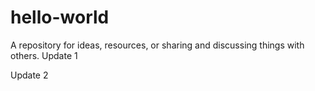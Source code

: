 # hello-world 
A repository for ideas, resources, or sharing and discussing things with others.
Update 1

Update 2
